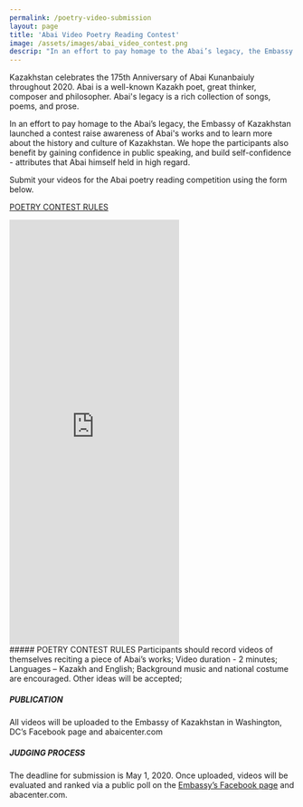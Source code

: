 ```yaml
---
permalink: /poetry-video-submission
layout: page
title: 'Abai Video Poetry Reading Contest'
image: /assets/images/abai_video_contest.png
descrip: "In an effort to pay homage to the Abai’s legacy, the Embassy of Kazakhstan launched a contest raise awareness of Abai's works and to learn more about the history and culture of Kazakhstan."
---
```

Kazakhstan celebrates the 175th Anniversary of Abai Kunanbaiuly throughout 2020. Abai is a well-known Kazakh poet, great thinker, composer and philosopher. Abai's legacy is a rich collection of songs, poems, and prose.

In an effort to pay homage to the Abai’s legacy, the Embassy of Kazakhstan launched a contest raise awareness of Abai's works and to learn more about the history and culture of Kazakhstan. We hope the participants also benefit by gaining confidence in public speaking, and build self-confidence - attributes that Abai himself held in high regard.

Submit your videos for the Abai poetry reading competition using the form below.

<a href="#rules">POETRY CONTEST RULES</a>

<iframe class="w-100" style="height:750px; border-width: 0px;" src="https://abai-messagecenter.web.app/embed/form/poetry"></iframe>

<div id="rules"></div>
##### POETRY CONTEST RULES
Participants should record videos of themselves reciting a piece of Abai’s works;
Video duration - 2 minutes;
Languages – Kazakh and English;
Background music and national costume are encouraged. Other ideas will be accepted;
 
##### PUBLICATION
All videos will be uploaded to the Embassy of Kazakhstan in Washington, DC’s Facebook page and abaicenter.com 

##### JUDGING PROCESS
The deadline for submission is May 1, 2020. Once uploaded, videos will be evaluated and ranked via a public poll on the [Embassy’s Facebook page](https://www.facebook.com/pg/KazakhEmbassyDC/) and abacenter.com.